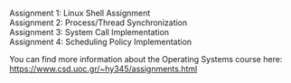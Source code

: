 Assignment 1: Linux Shell	Assignment  
Assignment 2:	Process/Thread Synchronization  
Assignment 3:	System Call Implementation  
Assignment 4:	Scheduling Policy Implementation  

You can find more information about the Operating Systems course here:  
https://www.csd.uoc.gr/~hy345/assignments.html
